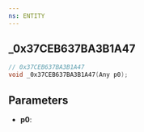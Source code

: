 ```yaml
---
ns: ENTITY
---
```

## _0x37CEB637BA3B1A47

```c
// 0x37CEB637BA3B1A47
void _0x37CEB637BA3B1A47(Any p0);
```

## Parameters
* **p0**:
